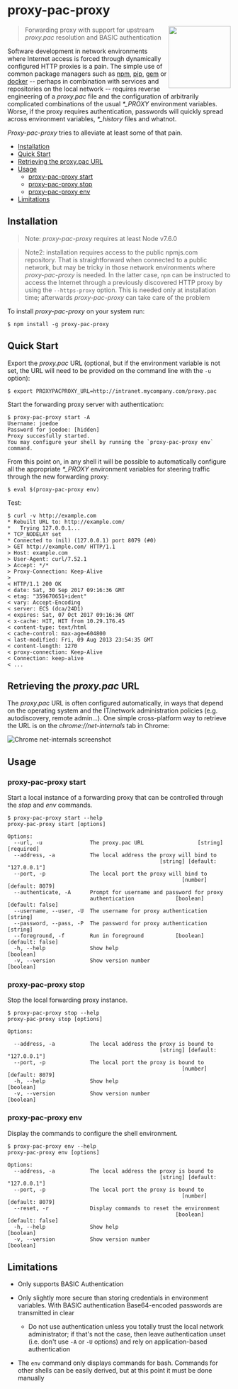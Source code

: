 # proxy-pac-proxy

<img src="https://user-images.githubusercontent.com/13051155/31047761-b81f3b34-a610-11e7-849d-6ca9924c93a6.png" height="140" align="right">

> Forwarding proxy with support for upstream *proxy.pac* resolution
> and BASIC authentication

Software development in network environments where Internet access is
forced through dynamically configured HTTP proxies is a pain. The
simple use of common package managers such as
[npm](https://www.npmjs.com/),
[pip](https://pypi.python.org/pypi/pip), [gem](https://rubygems.org/)
or [docker](https://www.docker.com/) -- perhaps in combination with
services and repositories on the local network -- requires reverse
engineering of a *proxy.pac* file and the configuration of arbitrarily
complicated combinations of the usual *\*_PROXY* environment
variables. Worse, if the proxy requires authentication, passwords will
quickly spread across environment variables, *\*_history* files and
whatnot.

*Proxy-pac-proxy* tries to alleviate at least some of that pain.

 * [Installation](#installation)
 * [Quick Start](#quick-start)
 * [Retrieving the proxy.pac URL](#retrieving-the-proxypac-url)
 * [Usage](#usage)
   * [proxy-pac-proxy start](#proxy-pac-proxy-start)
   * [proxy-pac-proxy stop](#proxy-pac-proxy-stop)
   * [proxy-pac-proxy env](#proxy-pac-proxy-env)
 * [Limitations](#limitations)

## Installation

> Note: *proxy-pac-proxy* requires at least Node v7.6.0

> Note2: installation requires access to the public npmjs.com
> repository. That is straightforward when connected to a public
> network, but may be tricky in those network environments where
> *proxy-pac-proxy* is needed. In the latter case, `npm` can be
> instructed to access the Internet through a previously discovered
> HTTP proxy by using the `--https-proxy` option. This is needed only
> at installation time; afterwards *proxy-pac-proxy* can take care of
> the problem

To install *proxy-pac-proxy* on your system run:

```
$ npm install -g proxy-pac-proxy
```


## Quick Start

Export the *proxy.pac* URL (optional, but if the environment variable
is not set, the URL will need to be provided on the command line with
the `-u` option):

```
$ export PROXYPACPROXY_URL=http://intranet.mycompany.com/proxy.pac
```

Start the forwarding proxy server with authentication:

```
$ proxy-pac-proxy start -A
Username: joedoe
Password for joedoe: [hidden]
Proxy succesfully started.
You may configure your shell by running the `proxy-pac-proxy env` command.
```

From this point on, in any shell it will be possible to automatically
configure all the appropriate *\*_PROXY* environment variables for
steering traffic through the new forwarding proxy:

```
$ eval $(proxy-pac-proxy env)
```

Test:

```
$ curl -v http://example.com
* Rebuilt URL to: http://example.com/
*   Trying 127.0.0.1...
* TCP_NODELAY set
* Connected to (nil) (127.0.0.1) port 8079 (#0)
> GET http://example.com/ HTTP/1.1
> Host: example.com
> User-Agent: curl/7.52.1
> Accept: */*
> Proxy-Connection: Keep-Alive
> 
< HTTP/1.1 200 OK
< date: Sat, 30 Sep 2017 09:16:36 GMT
< etag: "359670651+ident"
< vary: Accept-Encoding
< server: ECS (dca/24D1)
< expires: Sat, 07 Oct 2017 09:16:36 GMT
< x-cache: HIT, HIT from 10.29.176.45
< content-type: text/html
< cache-control: max-age=604800
< last-modified: Fri, 09 Aug 2013 23:54:35 GMT
< content-length: 1270
< proxy-connection: Keep-Alive
< Connection: keep-alive
< ...
```


## Retrieving the *proxy.pac* URL

The *proxy.pac* URL is often configured automatically, in ways that
depend on the operating system and the IT/network administration
policies (e.g. autodiscovery, remote admin...). One simple
cross-platform way to retrieve the URL is on the
*chrome://net-internals* tab in Chrome:

![Chrome net-internals screenshot](https://user-images.githubusercontent.com/13051155/31044770-b59dc0aa-a5d5-11e7-931c-0f0b0ceb3f8c.png)


## Usage

### proxy-pac-proxy start

Start a local instance of a forwarding proxy that can be controlled
through the *stop* and *env* commands.

```
$ proxy-pac-proxy start --help
proxy-pac-proxy start [options]

Options:
  --url, -u               The proxy.pac URL                 [string] [required]
  --address, -a           The local address the proxy will bind to
                                                [string] [default: "127.0.0.1"]
  --port, -p              The local port the proxy will bind to
                                                       [number] [default: 8079]
  --authenticate, -A      Prompt for username and password for proxy
                          authentication             [boolean] [default: false]
  --username, --user, -U  The username for proxy authentication        [string]
  --password, --pass, -P  The password for proxy authentication        [string]
  --foreground, -f        Run in foreground          [boolean] [default: false]
  -h, --help              Show help                                   [boolean]
  -v, --version           Show version number                         [boolean]
```

### proxy-pac-proxy stop

Stop the local forwarding proxy instance.

```
$ proxy-pac-proxy stop --help
proxy-pac-proxy stop [options]

Options:

  --address, -a           The local address the proxy is bound to
                                                [string] [default: "127.0.0.1"]
  --port, -p              The local port the proxy is bound to
                                                       [number] [default: 8079]
  -h, --help              Show help                                   [boolean]
  -v, --version           Show version number                         [boolean]
```


### proxy-pac-proxy env

Display the commands to configure the shell environment.

```
$ proxy-pac-proxy env --help
proxy-pac-proxy env [options]

Options:
  --address, -a           The local address the proxy is bound to
                                                [string] [default: "127.0.0.1"]
  --port, -p              The local port the proxy is bound to
                                                       [number] [default: 8079]
  --reset, -r             Display commands to reset the environment
                                                     [boolean] [default: false]
  -h, --help              Show help                                   [boolean]
  -v, --version           Show version number                         [boolean]
```

## Limitations

 * Only supports BASIC Authentication

 * Only slightly more secure than storing credentials in environment
   variables. With BASIC authentication Base64-encoded passwords are
   transmitted in clear

     * Do not use authentication unless you totally trust the local
       network administrator; if that's not the case, then leave
       authentication unset (i.e. don't use `-A` or `-U` options) and
       rely on application-based authentication

 * The `env` command only displays commands for bash. Commands for
   other shells can be easily derived, but at this point it must be
   done manually

